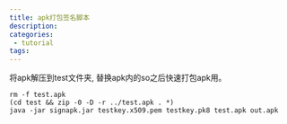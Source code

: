 ```yaml
---
title: apk打包签名脚本
description:
categories:
 - tutorial
tags:
---
```


将apk解压到test文件夹, 替换apk内的so之后快速打包apk用。

```
rm -f test.apk
(cd test && zip -0 -D -r ../test.apk . *)
java -jar signapk.jar testkey.x509.pem testkey.pk8 test.apk out.apk
```